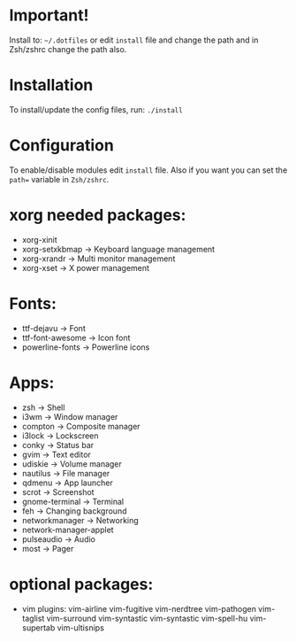 
# Important!
Install to: `~/.dotfiles` or edit `install` file and change the path and in Zsh/zshrc change the path also.

# Installation
To install/update the config files, run: `./install`

# Configuration
To enable/disable modules edit `install` file. Also if you want you can set the `path=` variable in `Zsh/zshrc`.

# xorg needed packages:
 - xorg-xinit
 - xorg-setxkbmap   -> Keyboard language management
 - xorg-xrandr      -> Multi monitor management
 - xorg-xset        -> X power management

# Fonts:
 - ttf-dejavu       -> Font
 - ttf-font-awesome -> Icon font
 - powerline-fonts  -> Powerline icons

# Apps:
 - zsh              -> Shell
 - i3wm             -> Window manager
 - compton          -> Composite manager
 - i3lock           -> Lockscreen
 - conky            -> Status bar
 - gvim             -> Text editor
 - udiskie          -> Volume manager
 - nautilus         -> File manager
 - qdmenu           -> App launcher
 - scrot            -> Screenshot
 - gnome-terminal   -> Terminal
 - feh              -> Changing background
 - networkmanager   -> Networking
 - network-manager-applet
 - pulseaudio       -> Audio
 - most             -> Pager

# optional packages:
 - vim plugins: vim-airline vim-fugitive vim-nerdtree vim-pathogen vim-taglist vim-surround vim-syntastic vim-syntastic vim-spell-hu vim-supertab vim-ultisnips

